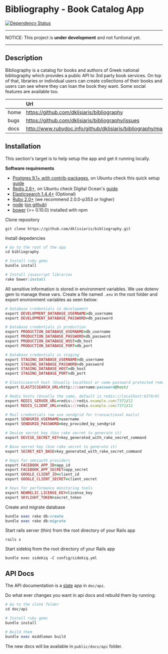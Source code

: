 # Bibliography - Book Catalog App

[![Dependency Status](https://gemnasium.com/dklisiaris/bibliography.svg)](https://gemnasium.com/dklisiaris/bibliography)

---------------------------------------------------------------------------------------------------

  NOTICE: This project is __under development__ and not funtional yet.

---------------------------------------------------------------------------------------------------

## Description
Bibliography is a catalog for books and authors of Greek national bibliography which provides a public API to 3rd party book services.
On top of that, libraries or individual users can create collections of their books and users can see where they can loan the book they want.
Some social features are available too.

|      | Url         |
|------|:------------|
| home | https://github.com/dklisiaris/bibliography |
| bugs | https://github.com/dklisiaris/bibliography/issues |
| docs | http://www.rubydoc.info/github/dklisiaris/bibliography/master |

## Installation
This section's target is to help setup the app and get it running locally.

__Software requirements__

- [Postgres 9.1+ with contrib-packages](http://www.postgresql.org/download/), on Ubuntu check this quick setup [guide](https://gist.github.com/dklisiaris/3c1cd76c28ab86c8ee9c)
- [Redis 2.6+](http://redis.io/download), on Ubuntu check Digital Ocean's [guide](https://www.digitalocean.com/community/tutorials/how-to-install-and-use-redis)
- [Elasticsearch 1.4.4+](https://www.elastic.co/downloads/elasticsearch) (Optional)
- [Ruby 2.0+](http://www.ruby-lang.org/en/downloads/) (we recommend 2.0.0-p353 or higher)
- [node](http://nodejs.org) ([on github](https://github.com/joyent/node))
- [bower](https://github.com/bower/bower) (>= 0.10.0) installed with npm

Clone repository
```
git clone https://github.com/dklisiaris/bibliography.git
```

Install depedencies
```ruby
# Go to the root of the app
cd bibliography

# Install ruby gems
bundle install

# Install javascript libraries
rake bower:install
```



All sensitive information is stored in environment variables.
We use dotenv gem to manage these vars.
Create a file named `.env` in the root folder and export environment variables as seen below:

```ruby
# Database credentials in development
export DEVELOPMENT_DATABASE_USERNAME=db_username
export DEVELOPMENT_DATABASE_PASSWORD=db_password

# Database credentials in production
export PRODUCTION_DATABASE_USERNAME=db_username
export PRODUCTION_DATABASE_PASSWORD=db_password
export PRODUCTION_DATABASE_HOST=db_host
export PRODUCTION_DATABASE_PORT=db_port

# Database credentials in staging
export STAGING_DATABASE_USERNAME=db_username
export STAGING_DATABASE_PASSWORD=db_password
export STAGING_DATABASE_HOST=db_host
export STAGING_DATABASE_PORT=db_port

# Elasticsearch host (Usually localhost or some password protected remote url)
export ELASTICSEARCH_URL=http://username:password@host/

# Redis hosts (Usually the same, default is redis://localhost:6379/0)
export REDIS_SERVER_URL=redis://redis.example.com:7372/12
export REDIS_CLIENT_URL=redis://redis.example.com:7372/12

# Mail credentials (we use sendgrid for transactional mails)
export SENDGRID_USERNAME=username
export SENDGRID_PASSWORD=key_provided_by_sendgrid

# Devise secret key (Use rake secret to generate it)
export DEVISE_SECRET_KEY=key_generated_with_rake_secret_command

# Base secret key (Use rake secret to generate it)
export SECRET_KEY_BASE=key_generated_with_rake_secret_command

# Keys for omniauth providers
export FACEBOOK_APP_ID=app_id
export FACEBOOK_APP_SECRET=app_secret
export GOOGLE_CLIENT_ID=client_id
export GOOGLE_CLIENT_SECRET=client_secret

# Keys for performance monitoring tools
export NEWRELIC_LICENSE_KEY=license_key
export SKYLIGHT_TOKEN=secret_token
```

Create and migrate database
```ruby
bundle exec rake db:create
bundle exec rake db:migrate
```

Start rails server (thin) from the root directory of your Rails app
```
rails s
```

Start sidekiq from the root directory of your Rails app
```
bundle exec sidekiq -C config/sidekiq.yml
```

## API Docs

The API documentation is a [slate](https://github.com/tripit/slate) app in `doc/api`.

Do what ever changes you want in api docs and rebuild them by running:
```ruby
# Go to the slate folder
cd doc/api

# Install ruby gems
bundle install

# Build them
bundle exec middleman build
```

The new docs will be available in `public/docs/api` folder.

